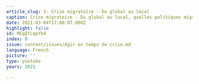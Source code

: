 ```yaml
---
article_slug: 3- Crise migratoire - Du global au local
caption: Crise migratoire - Du global au local, quelles politiques migratoires ?
date: 2021-03-04T17:00:07.000Z
highlight: false
id: MCqQfLqpYb4
index: 0
issue: content/issues/Agir en temps de crise.md
language: French
picture: ''
type: youtube
years: 2021

---
```


